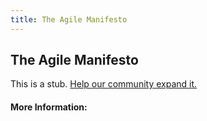 ```yaml
---
title: The Agile Manifesto
---
```


## The Agile Manifesto

This is a stub. [Help our community expand it.](https://github.com/freeCodeCamp/guide-articles/tree/master/articles/Agile/The-Agile-Manifesto/index.md)

<!-- The article goes here, in GitHub-flavored Markdown. Feel free to add YouTube videos, images, and CodePen/JSBin embeds  -->

#### More Information:
<!-- Please add any articles you think might be helpful to read before writing the article -->



